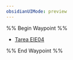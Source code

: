 ```yaml
---
obsidianUIMode: preview
---
```

%% Begin Waypoint %%
- [Tarea EIE04](./Tarea%20EIE04.md)

%% End Waypoint %%